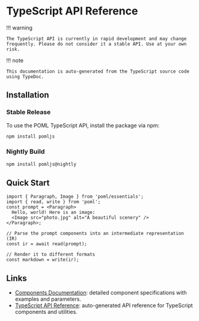 # TypeScript API Reference

!!! warning

    The TypeScript API is currently in rapid development and may change frequently. Please do not consider it a stable API. Use at your own risk.

!!! note

    This documentation is auto-generated from the TypeScript source code using TypeDoc.

## Installation

### Stable Release
To use the POML TypeScript API, install the package via npm:

```bash
npm install pomljs
```

### Nightly Build
```bash
npm install pomljs@nightly
```

## Quick Start

```tsx
import { Paragraph, Image } from 'poml/essentials';
import { read, write } from 'poml';
const prompt = <Paragraph>
  Hello, world! Here is an image:
  <Image src="photo.jpg" alt="A beautiful scenery" />
</Paragraph>;

// Parse the prompt components into an intermediate representation (IR)
const ir = await read(prompt);

// Render it to different formats
const markdown = write(ir);
```

## Links

- [Components Documentation](../language/components.md): detailed component specifications with examples and parameters.
- [TypeScript API Reference](./reference/index.md): auto-generated API reference for TypeScript components and utilities.
